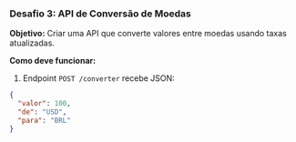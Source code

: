 
### **Desafio 3: API de Conversão de Moedas**
**Objetivo:** Criar uma API que converte valores entre moedas usando taxas atualizadas.  

**Como deve funcionar:**  
1. Endpoint `POST /converter` recebe JSON:  
```json
{
  "valor": 100,
  "de": "USD",
  "para": "BRL"
}